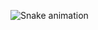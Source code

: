 ![Snake animation](https://github.com/TesteBuja/TesteBuja/blob/output/github-contribution-grid-snake.svg)
